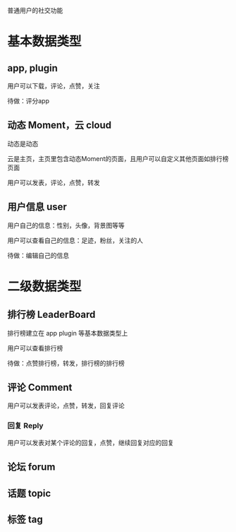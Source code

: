 普通用户的社交功能

# 基本数据类型

## app, plugin

用户可以下载，评论，点赞，关注

待做：评分app

## 动态 Moment，云 cloud

动态是动态

云是主页，主页里包含动态Moment的页面，且用户可以自定义其他页面如排行榜页面

用户可以发表，评论，点赞，转发

## 用户信息 user

用户自己的信息：性别，头像，背景图等等

用户可以查看自己的信息：足迹，粉丝，关注的人

待做：编辑自己的信息

# 二级数据类型

## 排行榜 LeaderBoard

排行榜建立在 app plugin 等基本数据类型上

用户可以查看排行榜

待做：点赞排行榜，转发，排行榜的排行榜

## 评论 Comment

用户可以发表评论，点赞，转发，回复评论

### 回复 Reply

用户可以发表对某个评论的回复，点赞，继续回复对应的回复

## 论坛 forum

## 话题 topic

## 标签 tag


 